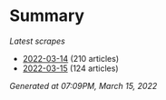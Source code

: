 # Summary
*Latest scrapes*
* [2022-03-14](https://github.com/nuuuwan/news_lk/blob/data/news_lk.2022-03-14.json) (210 articles)
* [2022-03-15](https://github.com/nuuuwan/news_lk/blob/data/news_lk.2022-03-15.json) (124 articles)

*Generated at 07:09PM, March 15, 2022*